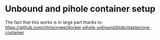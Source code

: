 # Unbound and pihole container setup

The fact that this works is in large part thanks to: https://github.com/chriscrowe/docker-pihole-unbound/blob/master/one-container
